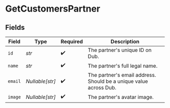 # GetCustomersPartner


## Fields

| Field                                                             | Type                                                              | Required                                                          | Description                                                       |
| ----------------------------------------------------------------- | ----------------------------------------------------------------- | ----------------------------------------------------------------- | ----------------------------------------------------------------- |
| `id`                                                              | *str*                                                             | :heavy_check_mark:                                                | The partner's unique ID on Dub.                                   |
| `name`                                                            | *str*                                                             | :heavy_check_mark:                                                | The partner's full legal name.                                    |
| `email`                                                           | *Nullable[str]*                                                   | :heavy_check_mark:                                                | The partner's email address. Should be a unique value across Dub. |
| `image`                                                           | *Nullable[str]*                                                   | :heavy_check_mark:                                                | The partner's avatar image.                                       |